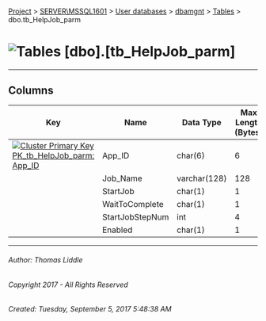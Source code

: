 #### 

[Project](../../../../index.md) > [SERVER\\MSSQL1601](../../../index.md) > [User databases](../../index.md) > [dbamgnt](../index.md) > [Tables](Tables.md) > dbo.tb_HelpJob_parm

# ![Tables](../../../../Images/Table32.png) [dbo].[tb_HelpJob_parm]

---

## <a name="#columns"></a>Columns

| Key | Name | Data Type | Max Length (Bytes) | Allow Nulls |
|---|---|---|---|---|
| [![Cluster Primary Key PK_tb_HelpJob_parm: App_ID](../../../../Images/pkcluster.png)](#indexes) | App_ID | char(6) | 6 | NO |
|  | Job_Name | varchar(128) | 128 | YES |
|  | StartJob | char(1) | 1 | YES |
|  | WaitToComplete | char(1) | 1 | YES |
|  | StartJobStepNum | int | 4 | YES |
|  | Enabled | char(1) | 1 | YES |


---

###### Author:  Thomas Liddle

###### Copyright 2017 - All Rights Reserved

###### Created: Tuesday, September 5, 2017 5:48:38 AM

